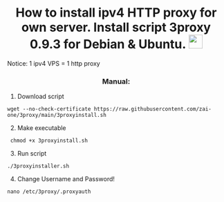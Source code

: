 <h1 align="center">How to install ipv4 HTTP proxy for own server. Install script 3proxy 0.9.3 for Debian & Ubuntu. <img src="https://github.com/blackcater/blackcater/raw/main/images/Hi.gif" height="32"/></h1>
Notice: 1 ipv4 VPS = 1 http proxy
<h3 align="center">Manual:</h3>

1. Download script

```
wget --no-check-certificate https://raw.githubusercontent.com/zai-one/3proxy/main/3proxyinstall.sh
```

2. Make executable
```
 chmod +x 3proxyinstall.sh
```
3. Run script
```
./3proxyinstaller.sh
```
4. Change Username and Password!
```
nano /etc/3proxy/.proxyauth
```
